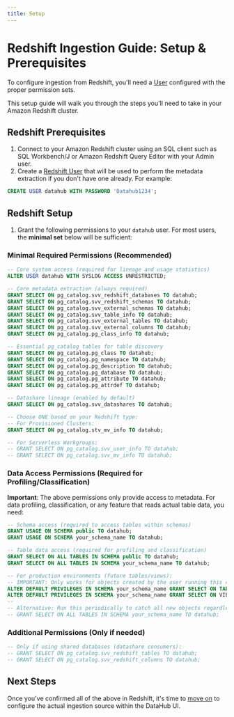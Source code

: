 ```yaml
---
title: Setup
---
```


# Redshift Ingestion Guide: Setup & Prerequisites

To configure ingestion from Redshift, you'll need a [User](https://docs.aws.amazon.com/redshift/latest/gsg/t_adding_redshift_user_cmd.html) configured with the proper permission sets.

This setup guide will walk you through the steps you'll need to take in your Amazon Redshift cluster.

## Redshift Prerequisites

1. Connect to your Amazon Redshift cluster using an SQL client such as SQL Workbench/J or Amazon Redshift Query Editor with your Admin user.
2. Create a [Redshift User](https://docs.aws.amazon.com/redshift/latest/gsg/t_adding_redshift_user_cmd.html) that will be used to perform the metadata extraction if you don't have one already.
   For example:

```sql
CREATE USER datahub WITH PASSWORD 'Datahub1234';
```

## Redshift Setup

1. Grant the following permissions to your `datahub` user. For most users, the **minimal set** below will be sufficient:

### Minimal Required Permissions (Recommended)

```sql
-- Core system access (required for lineage and usage statistics)
ALTER USER datahub WITH SYSLOG ACCESS UNRESTRICTED;

-- Core metadata extraction (always required)
GRANT SELECT ON pg_catalog.svv_redshift_databases TO datahub;
GRANT SELECT ON pg_catalog.svv_redshift_schemas TO datahub;
GRANT SELECT ON pg_catalog.svv_external_schemas TO datahub;
GRANT SELECT ON pg_catalog.svv_table_info TO datahub;
GRANT SELECT ON pg_catalog.svv_external_tables TO datahub;
GRANT SELECT ON pg_catalog.svv_external_columns TO datahub;
GRANT SELECT ON pg_catalog.pg_class_info TO datahub;

-- Essential pg_catalog tables for table discovery
GRANT SELECT ON pg_catalog.pg_class TO datahub;
GRANT SELECT ON pg_catalog.pg_namespace TO datahub;
GRANT SELECT ON pg_catalog.pg_description TO datahub;
GRANT SELECT ON pg_catalog.pg_database TO datahub;
GRANT SELECT ON pg_catalog.pg_attribute TO datahub;
GRANT SELECT ON pg_catalog.pg_attrdef TO datahub;

-- Datashare lineage (enabled by default)
GRANT SELECT ON pg_catalog.svv_datashares TO datahub;

-- Choose ONE based on your Redshift type:
-- For Provisioned Clusters:
GRANT SELECT ON pg_catalog.stv_mv_info TO datahub;

-- For Serverless Workgroups:
-- GRANT SELECT ON pg_catalog.svv_user_info TO datahub;
-- GRANT SELECT ON pg_catalog.svv_mv_info TO datahub;
```

### Data Access Permissions (Required for Profiling/Classification)

**Important**: The above permissions only provide access to metadata. For data profiling, classification, or any feature that reads actual table data, you need:

```sql
-- Schema access (required to access tables within schemas)
GRANT USAGE ON SCHEMA public TO datahub;
GRANT USAGE ON SCHEMA your_schema_name TO datahub;

-- Table data access (required for profiling and classification)
GRANT SELECT ON ALL TABLES IN SCHEMA public TO datahub;
GRANT SELECT ON ALL TABLES IN SCHEMA your_schema_name TO datahub;

-- For production environments (future tables/views):
-- IMPORTANT: Only works for objects created by the user running this command
ALTER DEFAULT PRIVILEGES IN SCHEMA your_schema_name GRANT SELECT ON TABLES TO datahub;
ALTER DEFAULT PRIVILEGES IN SCHEMA your_schema_name GRANT SELECT ON VIEWS TO datahub;
--
-- Alternative: Run this periodically to catch all new objects regardless of creator:
-- GRANT SELECT ON ALL TABLES IN SCHEMA your_schema_name TO datahub;
```

### Additional Permissions (Only if needed)

```sql
-- Only if using shared databases (datashare consumers):
-- GRANT SELECT ON pg_catalog.svv_redshift_tables TO datahub;
-- GRANT SELECT ON pg_catalog.svv_redshift_columns TO datahub;
```

## Next Steps

Once you've confirmed all of the above in Redshift, it's time to [move on](configuration.md) to configure the actual ingestion source within the DataHub UI.
